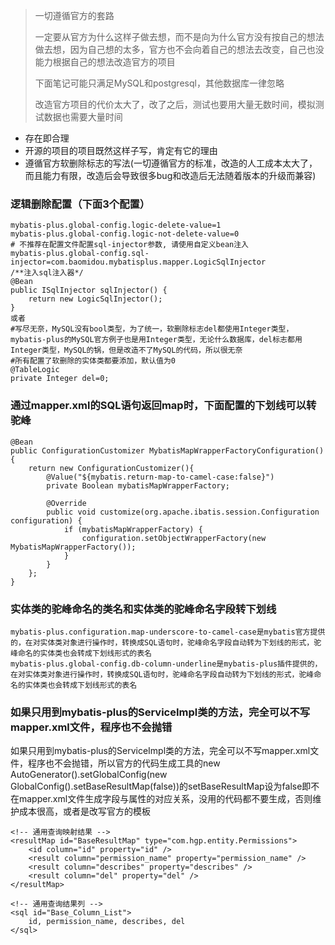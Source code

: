 > 一切遵循官方的套路
>
> 一定要从官方为什么这样子做去想，而不是向为什么官方没有按自己的想法做去想，因为自己想的太多，官方也不会向着自己的想法去改变，自己也没能力根据自己的想法改造官方的项目
> 
> 下面笔记可能只满足MySQL和postgresql，其他数据库一律忽略
> 
> 改造官方项目的代价太大了，改了之后，测试也要用大量无数时间，模拟测试数据也需要大量时间

* 存在即合理
* 开源的项目的项目既然这样子写，肯定有它的理由
* 遵循官方软删除标志的写法(一切遵循官方的标准，改造的人工成本太大了，而且能力有限，改造后会导致很多bug和改造后无法随着版本的升级而兼容)

### 逻辑删除配置（下面3个配置）
```
mybatis-plus.global-config.logic-delete-value=1
mybatis-plus.global-config.logic-not-delete-value=0
# 不推荐在配置文件配置sql-injector参数, 请使用自定义bean注入
mybatis-plus.global-config.sql-injector=com.baomidou.mybatisplus.mapper.LogicSqlInjector
/**注入sql注入器*/
@Bean
public ISqlInjector sqlInjector() {
    return new LogicSqlInjector();
}
或者
#写尽无奈，MySQL没有bool类型，为了统一，软删除标志del都使用Integer类型，mybatis-plus的MySQL官方例子也是用Integer类型，无论什么数据库，del标志都用Integer类型，MySQL的锅，但是改造不了MySQL的代码，所以很无奈
#所有配置了软删除的实体类都要添加，默认值为0
@TableLogic
private Integer del=0;
```


### 通过mapper.xml的SQL语句返回map时，下面配置的下划线可以转驼峰
```
@Bean
public ConfigurationCustomizer MybatisMapWrapperFactoryConfiguration(){
    return new ConfigurationCustomizer(){
        @Value("${mybatis.return-map-to-camel-case:false}")
        private Boolean mybatisMapWrapperFactory;

        @Override
        public void customize(org.apache.ibatis.session.Configuration configuration) {
            if (mybatisMapWrapperFactory) {
                configuration.setObjectWrapperFactory(new MybatisMapWrapperFactory());
            }
        }
    };
}
```

### 实体类的驼峰命名的类名和实体类的驼峰命名字段转下划线
```
mybatis-plus.configuration.map-underscore-to-camel-case是mybatis官方提供的，在对实体类对象进行操作时，转换成SQL语句时，驼峰命名字段自动转为下划线的形式，驼峰命名的实体类也会转成下划线形式的表名
mybatis-plus.global-config.db-column-underline是mybatis-plus插件提供的，在对实体类对象进行操作时，转换成SQL语句时，驼峰命名字段自动转为下划线的形式，驼峰命名的实体类也会转成下划线形式的表名
```

### 如果只用到mybatis-plus的ServiceImpl类的方法，完全可以不写mapper.xml文件，程序也不会抛错
如果只用到mybatis-plus的ServiceImpl类的方法，完全可以不写mapper.xml文件，程序也不会抛错，所以官方的代码生成工具的new AutoGenerator().setGlobalConfig(new GlobalConfig().setBaseResultMap(false))的setBaseResultMap设为false即不在mapper.xml文件生成字段与属性的对应关系，没用的代码都不要生成，否则维护成本很高，或者是改写官方的模板
```
<!-- 通用查询映射结果 -->
<resultMap id="BaseResultMap" type="com.hgp.entity.Permissions">
    <id column="id" property="id" />
    <result column="permission_name" property="permission_name" />
    <result column="describes" property="describes" />
    <result column="del" property="del" />
</resultMap>

<!-- 通用查询结果列 -->
<sql id="Base_Column_List">
    id, permission_name, describes, del
</sql>
```